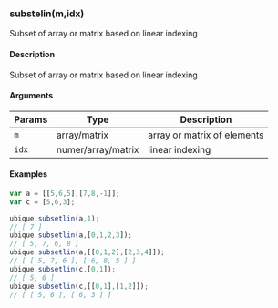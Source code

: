 ### substelin(m,idx)

Subset of array or matrix based on linear indexing


#### Description

Subset of array or matrix based on linear indexing  



#### Arguments

|Params|Type|Description
|---------|----|-----------
|`m` | array/matrix |   array or matrix of elements
|`idx` | numer/array/matrix | linear indexing


#### Examples

```js
var a = [[5,6,5],[7,8,-1]];
var c = [5,6,3];

ubique.subsetlin(a,1);
// [ 7 ]
ubique.subsetlin(a,[0,1,2,3]);
// [ 5, 7, 6, 8 ]
ubique.subsetlin(a,[[0,1,2],[2,3,4]]);
// [ [ 5, 7, 6 ], [ 6, 8, 5 ] ]
ubique.subsetlin(c,[0,1]);
// [ 5, 6 ]
ubique.subsetlin(c,[[0,1],[1,2]]);
// [ [ 5, 6 ], [ 6, 3 ] ]
```


